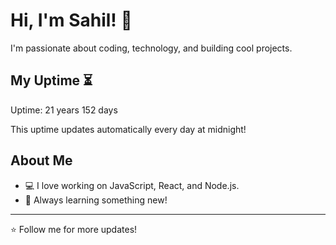 # Hi, I'm Sahil! 👋

I'm passionate about coding, technology, and building cool projects.

## My Uptime ⏳
Uptime: 21 years 152 days

This uptime updates automatically every day at midnight!

## About Me
- 💻 I love working on JavaScript, React, and Node.js.
- 🎯 Always learning something new!

---

⭐️ Follow me for more updates!
